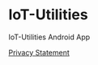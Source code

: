# IoT-Utilities
IoT-Utilities Android App

[Privacy Statement](http://iot-utilities.arubademo.de/IoT-Utilities-Privacy-Statement.pdf)
